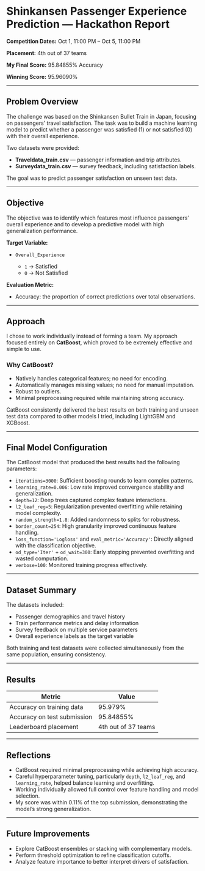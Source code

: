 # Shinkansen Passenger Experience Prediction — Hackathon Report

**Competition Dates:** Oct 1, 11:00 PM – Oct 5, 11:00 PM

**Placement:** 4th out of 37 teams

**My Final Score:** 95.84855% Accuracy

**Winning Score:** 95.96090%

---

## Problem Overview

The challenge was based on the Shinkansen Bullet Train in Japan, focusing on passengers’ travel satisfaction. The task was to build a machine learning model to predict whether a passenger was satisfied (1) or not satisfied (0) with their overall experience.

Two datasets were provided:

* **Traveldata_train.csv** — passenger information and trip attributes.
* **Surveydata_train.csv** — survey feedback, including satisfaction labels.

The goal was to predict passenger satisfaction on unseen test data.

---

## Objective

The objective was to identify which features most influence passengers’ overall experience and to develop a predictive model with high generalization performance.

**Target Variable:**

* `Overall_Experience`

  * `1` → Satisfied
  * `0` → Not Satisfied

**Evaluation Metric:**

* Accuracy: the proportion of correct predictions over total observations.

---

## Approach

I chose to work individually instead of forming a team. My approach focused entirely on **CatBoost**, which proved to be extremely effective and simple to use.

### Why CatBoost?

* Natively handles categorical features; no need for encoding.
* Automatically manages missing values; no need for manual imputation.
* Robust to outliers.
* Minimal preprocessing required while maintaining strong accuracy.

CatBoost consistently delivered the best results on both training and unseen test data compared to other models I tried, including LightGBM and XGBoost.

---

## Final Model Configuration

The CatBoost model that produced the best results had the following parameters:

* `iterations=3000`: Sufficient boosting rounds to learn complex patterns.
* `learning_rate=0.006`: Low rate improved convergence stability and generalization.
* `depth=12`: Deep trees captured complex feature interactions.
* `l2_leaf_reg=5`: Regularization prevented overfitting while retaining model complexity.
* `random_strength=1.8`: Added randomness to splits for robustness.
* `border_count=254`: High granularity improved continuous feature handling.
* `loss_function='Logloss'` and `eval_metric='Accuracy'`: Directly aligned with the classification objective.
* `od_type='Iter'` + `od_wait=300`: Early stopping prevented overfitting and wasted computation.
* `verbose=100`: Monitored training progress effectively.

---

## Dataset Summary

The datasets included:

* Passenger demographics and travel history
* Train performance metrics and delay information
* Survey feedback on multiple service parameters
* Overall experience labels as the target variable

Both training and test datasets were collected simultaneously from the same population, ensuring consistency.

---

## Results

| Metric                      | Value               |
| --------------------------- | ------------------- |
| Accuracy on training data   | 95.979%             |
| Accuracy on test submission | 95.84855%           |
| Leaderboard placement       | 4th out of 37 teams |

---

## Reflections

* CatBoost required minimal preprocessing while achieving high accuracy.
* Careful hyperparameter tuning, particularly `depth`, `l2_leaf_reg`, and `learning_rate`, helped balance learning and overfitting.
* Working individually allowed full control over feature handling and model selection.
* My score was within 0.11% of the top submission, demonstrating the model’s strong generalization.

---

## Future Improvements

* Explore CatBoost ensembles or stacking with complementary models.
* Perform threshold optimization to refine classification cutoffs.
* Analyze feature importance to better interpret drivers of satisfaction.
